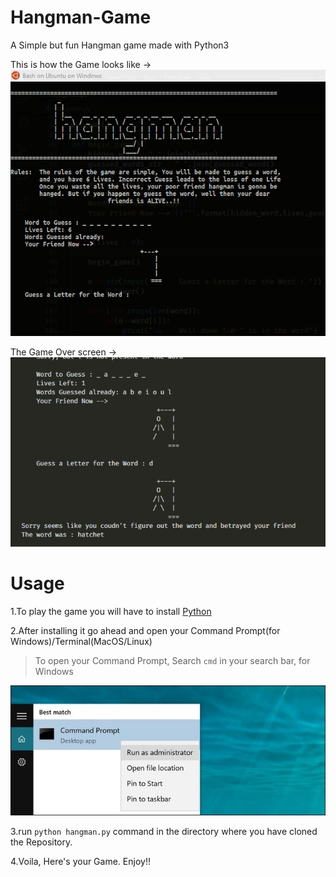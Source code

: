 # Hangman-Game
A Simple but fun Hangman game made with Python3

This is how the Game looks like &rarr;
![This is how the Game looks like](/images/screenshot.png)

The Game Over screen &rarr;
![Oh no! Game Over!!!](/images/gameover.png)

# Usage

1.To play the game you will have to install [Python](https://www.python.org/downloads/)

2.After installing it go ahead and open your Command Prompt(for Windows)/Terminal(MacOS/Linux)
>To open your Command Prompt, Search `cmd` in your search bar, for Windows

![Your Terminal](/images/shell.png)

3.run `python hangman.py` command in the directory where you have cloned the Repository.

4.Voila, Here's your Game. Enjoy!!
